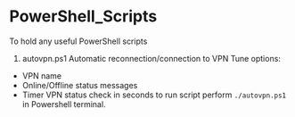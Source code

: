 # PowerShell_Scripts
To hold any useful PowerShell scripts

1. autovpn.ps1
Automatic reconnection/connection to VPN
Tune options:
- VPN name
- Online/Offline status messages
- Timer VPN status check in seconds
to run script perform ```./autovpn.ps1``` in Powershell terminal.